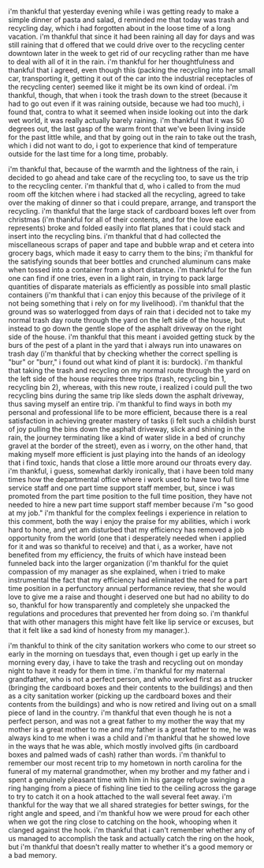 i'm thankful that yesterday evening while i was getting ready to make a simple dinner of pasta and salad, d reminded me that today was trash and recycling day, which i had forgotten about in the loose time of a long vacation. i'm thankful that since it had been raining all day for days and was still raining that d offered that we could drive over to the recycling center downtown later in the week to get rid of our recycling rather than me have to deal with all of it in the rain. i'm thankful for her thoughtfulness and thankful that i agreed, even though this (packing the recycling into her small car, transporting it, getting it out of the car into the industrial receptacles of the recycling center) seemed like it might be its own kind of ordeal. i'm thankful, though, that when i took the trash down to the street (because it had to go out even if it was raining outside, because we had too much), i found that, contra to what it seemed when inside looking out into the dark wet world, it was really actually barely raining. i'm thankful that it was 50 degrees out, the last gasp of the warm front that we've been living inside for the past little while, and that by going out in the rain to take out the trash, which i did not want to do, i got to experience that kind of temperature outside for the last time for a long time, probably.

i'm thankful that, because of the warmth and the lightness of the rain, i decided to go ahead and take care of the recycling too, to save us the trip to the recycling center. i'm thankful that d, who i called to from the mud room off the kitchen where i had stacked all the recycling, agreed to take over the making of dinner so that i could prepare, arrange, and transport the recycling. i'm thankful that the large stack of cardboard boxes left over from christmas (i'm thankful for all of their contents, and for the love each represents) broke and folded easily into flat planes that i could stack and insert into the recycling bins. i'm thankful that d had collected the miscellaneous scraps of paper and tape and bubble wrap and et cetera into grocery bags, which made it easy to carry them to the bins; i'm thankful for the satisfying sounds that beer bottles and crunched aluminum cans make when tossed into a container from a short distance. i'm thankful for the fun one can find if one tries, even in a light rain, in trying to pack large quantities of disparate materials as efficiently as possible into small plastic containers (i'm thankful that i can enjoy this because of the privilege of it not being something that i rely on for my livelihood). i'm thankful that the ground was so waterlogged from days of rain that i decided not to take my normal trash day route through the yard on the left side of the house, but instead to go down the gentle slope of the asphalt driveway on the right side of the house. i'm thankful that this meant i avoided getting stuck by the burs of the pest of a plant in the yard that i always run into unawares on trash day (i'm thankful that by checking whether the correct spelling is "bur" or "burr," i found out what kind of plant it is: burdock). i'm thankful that taking the trash and recycling on my normal route through the yard on the left side of the house requires three trips (trash, recycling bin 1, recycling bin 2), whereas, with this new route, i realized i could pull the two recycling bins during the same trip like sleds down the asphalt driveway, thus saving myself an entire trip. i'm thankful to find ways in both my personal and professional life to be more efficient, because there is a real satisfaction in achieving greater mastery of tasks (i felt such a childish burst of joy pulling the bins down the asphalt driveway, slick and shining in the rain, the journey terminating like a kind of water slide in a bed of crunchy gravel at the border of the street), even as i worry, on the other hand, that making myself more efficient is just playing into the hands of an ideology that i find toxic, hands that close a little more around our throats every day. i'm thankful, i guess, somewhat darkly ironically, that i have been told many times how the departmental office where i work used to have two full time service staff and one part time support staff member, but, since i was promoted from the part time position to the full time position, they have not needed to hire a new part time support staff member because i'm "so good at my job." i'm thankful for the complex feelings i experience in relation to this comment, both the way i enjoy the praise for my abilities, which i work hard to hone, and yet am disturbed that my efficiency has removed a job opportunity from the world (one that i desperately needed when i applied for it and was so thankful to receive) and that i, as a worker, have not benefited from my efficiency, the fruits of which have instead been funneled back into the larger organization (i'm thankful for the quiet compassion of my manager as she explained, when i tried to make instrumental the fact that my efficiency had eliminated the need for a part time position in a perfunctory annual performance review, that she would love to give me a raise and thought i deserved one but had no ability to do so, thankful for how transparently and completely she unpacked the regulations and procedures that prevented her from doing so. i'm thankful that with other managers this might have felt like lip service or excuses, but that it felt like a sad kind of honesty from my manager.).

i'm thankful to think of the city sanitation workers who come to our street so early in the morning on tuesdays that, even though i get up early in the morning every day, i have to take the trash and recycling out on monday night to have it ready for them in time. i'm thankful for my maternal grandfather, who is not a perfect person, and who worked first as a trucker (bringing the cardboard boxes and their contents to the buildings) and then as a city sanitation worker (picking up the cardboard boxes and their contents from the buildings) and who is now retired and living out on a small piece of land in the country. i'm thankful that even though he is not a perfect person, and was not a great father to my mother the way that my mother is a great mother to me and my father is a great father to me, he was always kind to me when i was a child and i'm thankful that he showed love in the ways that he was able, which mostly involved gifts (in cardboard boxes and palmed wads of cash) rather than words. i'm thankful to remember our most recent trip to my hometown in north carolina for the funeral of my maternal grandmother, when my brother and my father and i spent a genuinely pleasant time with him in his garage refuge swinging a ring hanging from a piece of fishing line tied to the ceiling across the garage to try to catch it on a hook attached to the wall several feet away. i'm thankful for the way that we all shared strategies for better swings, for the right angle and speed, and i'm thankful how we were proud for each other when we got the ring close to catching on the hook, whooping when it clanged against the hook. i'm thankful that i can't remember whether any of us managed to accomplish the task and actually catch the ring on the hook, but i'm thankful that doesn't really matter to whether it's a good memory or a bad memory.
